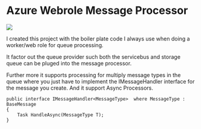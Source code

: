 
Azure Webrole Message Processor
============================
![](https://sinnovations.visualstudio.com/DefaultCollection/_apis/public/build/definitions/40c16cc5-bf99-47d4-a814-56c38cc0ea24/7/badge)

I created this project with the boiler plate code I always use when doing a worker/web role for queue processing. 

It factor out the queue provider such both the servicebus and storage queue can be pluged into the message processor.

Further more it supports processing for multiply message types in the queue where you just have to implement the IMessageHandler interface for the message you create. And it support Async Processors.

```
public interface IMessageHandler<MessageType>  where MessageType : BaseMessage
{
    Task HandleAsync(MessageType T);
}

```



